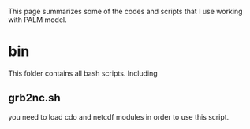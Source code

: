 This page summarizes some of the codes and scripts that I use working with PALM model.

# bin

This folder contains all bash scripts. Including 
## grb2nc.sh
you need to load cdo and netcdf modules in order to use this script.

